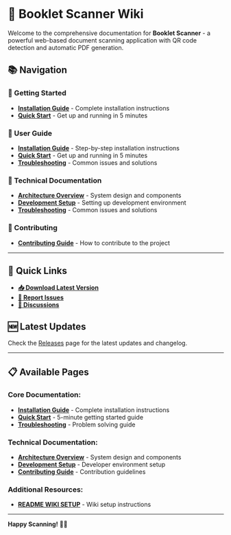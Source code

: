 # 📖 Booklet Scanner Wiki

Welcome to the comprehensive documentation for **Booklet Scanner** - a powerful web-based document scanning application with QR code detection and automatic PDF generation.

## 📚 Navigation

### 🚀 Getting Started
- **[Installation Guide](Installation-Guide)** - Complete installation instructions
- **[Quick Start](Quick-Start)** - Get up and running in 5 minutes

### 📖 User Guide
- **[Installation Guide](Installation-Guide)** - Step-by-step installation instructions
- **[Quick Start](Quick-Start)** - Get up and running in 5 minutes
- **[Troubleshooting](Troubleshooting)** - Common issues and solutions

### 🔧 Technical Documentation
- **[Architecture Overview](Architecture‐Overview)** - System design and components
- **[Development Setup](Development‐Setup)** - Setting up development environment
- **[Troubleshooting](Troubleshooting)** - Common issues and solutions

### 🤝 Contributing
- **[Contributing Guide](Contributing‐Guide)** - How to contribute to the project

---

## 🎯 Quick Links

- **[📥 Download Latest Version](https://github.com/sunny-nanade/BookletDC/raw/main/install-booklet-scanner.bat)**
- **[🐛 Report Issues](https://github.com/sunny-nanade/BookletDC/issues)**
- **[💬 Discussions](https://github.com/sunny-nanade/BookletDC/discussions)**

## 🆕 Latest Updates

Check the [Releases](https://github.com/sunny-nanade/BookletDC/releases) page for the latest updates and changelog.

---

## 📋 Available Pages

### Core Documentation:
- **[Installation Guide](Installation-Guide)** - Complete installation instructions
- **[Quick Start](Quick-Start)** - 5-minute getting started guide  
- **[Troubleshooting](Troubleshooting)** - Problem solving guide

### Technical Documentation:
- **[Architecture Overview](Architecture‐Overview)** - System design and components
- **[Development Setup](Development‐Setup)** - Developer environment setup
- **[Contributing Guide](Contributing‐Guide)** - Contribution guidelines

### Additional Resources:
- **[README WIKI SETUP](README‐WIKI‐SETUP)** - Wiki setup instructions

---

**Happy Scanning!** 📸✨
